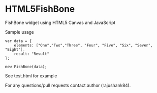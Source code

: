 # HTML5FishBone
FishBone widget using HTML5 Canvas and JavaScript

Sample usage
```
var data = {
	elements: ["One","Two","Three", "Four", "Five", "Six", "Seven", "Eight"],
	result: "Result"
};

new FishBone(data);
```

See test.html for example

For any questions/pull requests contact author (rajushank84).
